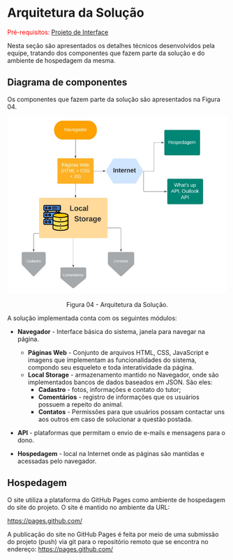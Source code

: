 # Arquitetura da Solução

<span style="color:red">Pré-requisitos: <a href="3-Projeto de Interface.md"> Projeto de Interface</a></span>

Nesta seção são apresentados os detalhes técnicos desenvolvidos pela equipe, tratando dos componentes que fazem parte da solução e do ambiente de hospedagem da mesma.

## Diagrama de componentes

Os componentes que fazem parte da solução são apresentados na Figura 04.

<p align="center">
<img src="https://github.com/ICEI-PUC-Minas-PMV-ADS/pmv-ads-2022-1-e1-proj-web-t2-face-pet/blob/5bf1bb97a740c08d3f652daf2da0bb1ea038124d/docs/img/WhatsApp%20Image%202022-04-21%20at%2021.44.19.jpeg")
 </p>

<p align="center"> Figura 04 - Arquitetura da Solução. </p>

A solução implementada conta com os seguintes módulos:
- **Navegador** - Interface básica do sistema, janela para navegar na página.  
  - **Páginas Web** - Conjunto de arquivos HTML, CSS, JavaScript e imagens que implementam as funcionalidades do sistema, compondo seu esqueleto e toda interatividade da página.
   - **Local Storage** - armazenamento mantido no Navegador, onde são implementados bancos de dados baseados em JSON. São eles: 
     - **Cadastro** - fotos, informações e contato do tutor;
     - **Comentários** - registro de informações que os usuários possuem a repeito do animal.
     - **Contatos** - Permissões para que usuários possam contactar uns aos outros em caso de solucionar a questão postada.
     
 - **API** - plataformas que permitam o envio de e-mails e mensagens para o dono.
 - **Hospedagem** - local na Internet onde as páginas são mantidas e acessadas pelo navegador. 


## Hospedagem

O site utiliza a plataforma do GitHub Pages como ambiente de hospedagem do site do projeto. O site é mantido no ambiente da URL: 

https://pages.github.com/

A publicação do site no GitHub Pages é feita por meio de uma submissão do projeto (push) via git para o repositório remoto que se encontra no endereço: 
https://pages.github.com/
